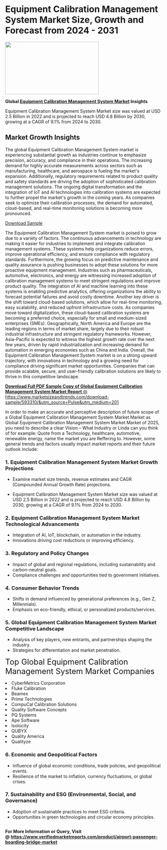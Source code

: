 <H1>Equipment Calibration Management System Market Size, Growth and Forecast from 2024 - 2031</H1><img class="aligncenter size-medium wp-image-584254" src="https://thirdeyenews.in/wp-content/uploads/2024/09/Global-Market-Research-300x168.jpeg" alt="" width="300" height="168" /><p><strong>Global&nbsp;<a href="https://www.marketsizeandtrends.com/download-sample/593310/&amp;utm_source=Pulse&amp;utm_medium=201">Equipment Calibration Management System Market</a> Insights</strong></p><p>Equipment Calibration Management System Market size was valued at USD 2.5 Billion in 2022 and is projected to reach USD 4.8 Billion by 2030, growing at a CAGR of 9.1% from 2024 to 2030.</p><p><h2>Market Growth Insights</h2> <p>The global Equipment Calibration Management System market is experiencing substantial growth as industries continue to emphasize precision, accuracy, and compliance in their operations. The increasing demand for highly accurate measurements across sectors such as manufacturing, healthcare, and aerospace is fueling the market's expansion. Additionally, regulatory requirements related to product quality and safety standards are driving the adoption of sophisticated calibration management solutions. The ongoing digital transformation and the integration of IoT and AI technologies into calibration systems are expected to further propel the market's growth in the coming years. As companies seek to optimize their calibration processes, the demand for automated, cloud-based, and real-time monitoring solutions is becoming more pronounced.</p> <p><a href="#">Download Sample</a></p> <p>The Equipment Calibration Management System market is poised to grow due to a variety of factors. The continuous advancements in technology are making it easier for industries to implement and integrate calibration management systems. These systems help organizations reduce errors, improve operational efficiency, and ensure compliance with regulatory standards. Furthermore, the growing focus on predictive maintenance and quality assurance is pushing businesses to adopt these solutions for more proactive equipment management. Industries such as pharmaceuticals, automotive, electronics, and energy are witnessing increased adoption of calibration management systems to meet stringent regulations and improve product quality. The integration of AI and machine learning into these systems is enabling predictive analytics, offering organizations the ability to forecast potential failures and avoid costly downtime. Another key driver is the shift toward cloud-based solutions, which allow for real-time monitoring, easy scalability, and reduced upfront infrastructure costs. As companies move toward digitalization, these cloud-based calibration systems are becoming a preferred choice, especially for small and medium-sized enterprises (SMEs). Geographically, North America and Europe are the leading regions in terms of market share, largely due to their robust industrial infrastructure and stringent regulatory frameworks. However, Asia-Pacific is expected to witness the highest growth rate over the next few years, driven by rapid industrialization and increasing demand for automation in emerging economies such as China and India. Overall, the Equipment Calibration Management System market is on a strong upward trajectory, with innovations in technology and a growing need for compliance driving significant market opportunities. Companies that can provide scalable, secure, and user-friendly calibration solutions are likely to thrive in this competitive landscape.</p> <p><a href="#"></p><p><span class=""><strong>Download Full PDF Sample Copy of Global Equipment Calibration Management System Market Report</strong> @ <a href="https://www.marketsizeandtrends.com/download-sample/593310/&amp;utm_source=Pulse&amp;utm_medium=201" target="_blank">https://www.marketsizeandtrends.com/download-sample/593310/&amp;utm_source=Pulse&amp;utm_medium=201</a></span></p><p>In order to make an accurate and perceptive description of future scope of a Global&nbsp;Equipment Calibration Management System Market Market as Global&nbsp;Equipment Calibration Management System Market Market of 2025, you need to describe a clear Vision &ndash; What Industry or Linda can you think of for example: Quote from a Technology, healthcare, automotive, renewable energy, name the market you are Reffering to. However, some general trends and factors usually impact market reports and their future outlook include:</p><h3>1.&nbsp;<strong>Equipment Calibration Management System Market Growth Projections</strong></h3><ul><li>Examine market size trends, revenue estimates and CAGR (Compounded Annual Growth Rate) projections.</li><li><p>Equipment Calibration Management System Market size was valued at USD 2.5 Billion in 2022 and is projected to reach USD 4.8 Billion by 2030, growing at a CAGR of 9.1% from 2024 to 2030.</p></li></ul><h3>2.&nbsp;<strong>Equipment Calibration Management System Market Technological Advancements</strong></h3><ul><li>Integration of AI, IoT, blockchain, or automation in the industry.</li><li>Innovations driving cost reductions or improving efficiency.</li></ul><h3>3.&nbsp;<strong>Regulatory and Policy Changes</strong></h3><ul><li>Impact of global and regional regulations, including sustainability and carbon-neutral goals.</li><li>Compliance challenges and opportunities tied to government initiatives.</li></ul><h3>4.&nbsp;<strong>Consumer Behavior Trends</strong></h3><ul><li>Shifts in demand influenced by generational preferences (e.g., Gen Z, Millennials).</li><li>Emphasis on eco-friendly, ethical, or personalized products/services.</li></ul><h3>5.&nbsp;<strong>Global Equipment Calibration Management System Market Competitive Landscape</strong></h3><ul><li>Analysis of key players, new entrants, and partnerships shaping the industry.</li><li>Strategies for differentiation and market penetration.</li></ul><p data-pm-slice="1 1 []"><span style="color: inherit; font-family: inherit; font-size: 25px;">Top Global Equipment Calibration Management System Market Companies</span></p><div class="" data-test-id=""><p><li>CyberMetrics Corporation</li><li> Fluke Calibration</li><li> Beamex</li><li> Prime Technologies</li><li> CompuCal Calibration Solutions</li><li> Quality Software Concepts</li><li> PQ Systems</li><li> Ape Software</li><li> Isolocity</li><li> QUBYX</li><li> Quality America</li><li> Qualityze</li></p></div><h3>6.&nbsp;<strong>Economic and Geopolitical Factors</strong></h3><ul><li>Influence of global economic conditions, trade policies, and geopolitical events.</li><li>Resilience of the market to inflation, currency fluctuations, or global crises.</li></ul><h3>7.&nbsp;<strong>Sustainability and ESG (Environmental, Social, and Governance)</strong></h3><ul><li>Adoption of sustainable practices to meet ESG criteria.</li><li>Opportunities in green technologies and circular economy principles.</li></ul><h2><strong style="font-size: 14px;">For More Information or Query, Visit @&nbsp;</strong><a style="background-color: #ffffff; font-size: 14px;" href="https://www.marketsizeandtrends.com/report/equipment-calibration-management-system-market/" target="_blank">https://www.verifiedmarketreports.com/product/airport-passenger-boarding-bridge-market</a></h2>
